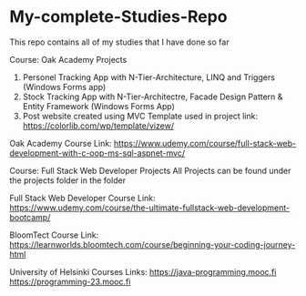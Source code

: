 # My-complete-Studies-Repo
This repo contains all of my studies that I have done so far

Course: Oak Academy Projects
  1. Personel Tracking App with N-Tier-Architecture, LINQ and Triggers (Windows Forms app)
  2. Stock Tracking App with N-Tier-Architectre, Facade Design Pattern & Entity Framework (Windows Forms App)
  3. Post website created using MVC
     Template used in project link: https://colorlib.com/wp/template/vizew/

Oak Academy Course Link: https://www.udemy.com/course/full-stack-web-development-with-c-oop-ms-sql-aspnet-mvc/

Course: Full Stack Web Developer Projects
  All Projects can be found under the projects folder in the folder

Full Stack Web Developer Course Link: https://www.udemy.com/course/the-ultimate-fullstack-web-development-bootcamp/

BloomTect Course Link: https://learnworlds.bloomtech.com/course/beginning-your-coding-journey-html

University of Helsinki Courses Links:
https://java-programming.mooc.fi
https://programming-23.mooc.fi
